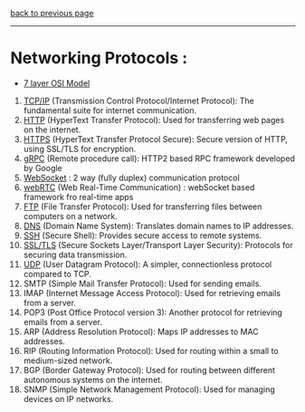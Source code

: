 [back to previous page](../core-cs-content.md)

--- 

# Networking Protocols : 

- [7 layer OSI Model](./7-layered-OSI-model.md)

1. [TCP/IP](./TCP-IP.md) (Transmission Control Protocol/Internet Protocol): The fundamental suite for internet communication.
2. [HTTP](./http.md) (HyperText Transfer Protocol): Used for transferring web pages on the internet.
3. [HTTPS](./https.md) (HyperText Transfer Protocol Secure): Secure version of HTTP, using SSL/TLS for encryption.
4. [gRPC](./gRPC.md) (Remote procedure call): HTTP2 based RPC framework developed by Google
5. [WebSocket](websockets.md) : 2 way (fully duplex) communication protocol
6. [webRTC](./webRTC.md) (Web Real-Time Communication) : webSocket based framework fro real-time apps
7. [FTP](./ftp.md) (File Transfer Protocol): Used for transferring files between computers on a network.
8. [DNS](./dns.md) (Domain Name System): Translates domain names to IP addresses.
9. [SSH](./ssh.md) (Secure Shell): Provides secure access to remote systems.
10. [SSL/TLS](./ssl-tls.md) (Secure Sockets Layer/Transport Layer Security): Protocols for securing data transmission.
11. [UDP](./udp.md) (User Datagram Protocol): A simpler, connectionless protocol compared to TCP.
12. SMTP (Simple Mail Transfer Protocol): Used for sending emails.
13. IMAP (Internet Message Access Protocol): Used for retrieving emails from a server.
14. POP3 (Post Office Protocol version 3): Another protocol for retrieving emails from a server.
15. ARP (Address Resolution Protocol): Maps IP addresses to MAC addresses.
16. RIP (Routing Information Protocol): Used for routing within a small to medium-sized network.
17. BGP (Border Gateway Protocol): Used for routing between different autonomous systems on the internet.
18. SNMP (Simple Network Management Protocol): Used for managing devices on IP networks.